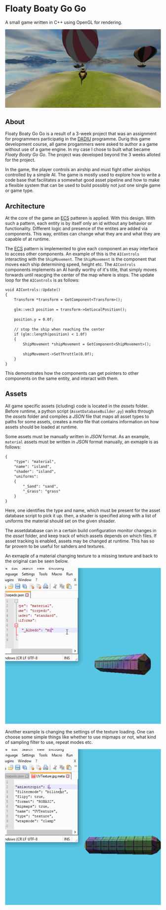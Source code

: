 # Floaty Boaty Go Go

A small game written in C++ using OpenGL for rendering.

![Cover image](img/cover.png)

## About

Floaty Boaty Go Go is a result of a 3-week project that was an assignment for
programmers participatig in the [DADIU](http://www.dadiu.dk/) programme.
Durig this game development course, all game progammers were asked to author
a a game without use of a game engine. In my case I chose to built what became
_Floaty Boaty Go Go_. The project was developed beyond the 3 weeks alloted
for the project.

In the game, the player controls an airship and must fight other airships
controlled by a simple AI. The game is mostly used to explore how
to write a code base that facilitates a somewhat good asset pipeline
and how to make a flexible system that can be used to build possibly not just
one single game or game type.

## Architecture

At the core of the game an [ECS](ECS) patteren is applied. With this design.
With such a pattern, each entity is by itself only an id without any behavior
or functionality. Different logic and presence of the entites are added
via components. This way, entities can change what they are and what they
are capable of at runtime.

The [ECS](ECS) pattern is implemented to give each component an esay interface
to access other components. An example of this is the `AIControls` interacting
with the `ShipMovement`. The `ShipMovement` is the component that moves
each ship determining speed, height etc. The `AIControls` components
implements an AI hardly worthy of it's title, that simply moves forwards
until reacging the center of the map where is stops. The update loop for the
`AIControls` is as follows:

```
void AIControls::Update()
{
    Transform *transform = GetComponent<Transform>();

    glm::vec3 position = transform->GetLocalPosition();

    position.y = 0.0f;

    // stop the ship when reaching the center
    if (glm::length(position) < 1.0f)
    {
        ShipMovement *shipMovement = GetComponent<ShipMovement>();

        shipMovement->SetThrottle(0.0f);
    }
}
```

This demonstrates how the components can get pointers to other components
on the same entity, and interact with them.

## Assets

All game specific assets (icluding) code is located in the _assets_ folder.
Before runtime, a python script (`AssetDatabaseBuilder.py`) walks through
the _assets_ folder and compiles a _JSON_ file that maps all asset types
to paths for some assets, creates a _meta_ file that contains information
on how assets should be loaded at runtime.

Some assets must be manually written in _JSON_ format. As an example,
`material` assets must be written in _JSON_ format manually, an exmaple
is as follows:

```
{
    "type": "material",
    "name": "island",
    "shader": "island",
    "uniforms":
    {
        "_Sand": "sand",
        "_Grass": "grass"
    }
}
```

Here, one identifies the type and name, which must be present for the asset database
script to pick it up. then, a shader is specified along with a list of uniforms
the material should set on the given shsader.

The assetdatabase can in a certain build configuration monitor changes in the
_asset_ folder, and keep track of which assets depends on which files.
If asset tracking is enabled, assets may be changed at runtime. This has so far
provem to be useful for sahders and textures.

An exmaple of a material changing texture to a missing texture and back to the
original can be seen below.

<p align="center">
<img src="img/missingtexture.gif"/>
</p>

Another example is changing the settings of the texture loading. One can choose
some simple things like whether to use mipmaps or not, what kind of sampling filter
to use, repeat modes etc.

<p align="center">
<img src="img/texturesettings.gif"/>
</p>

[ECS]: https://en.wikipedia.org/wiki/Entity%E2%80%93component%E2%80%93system
